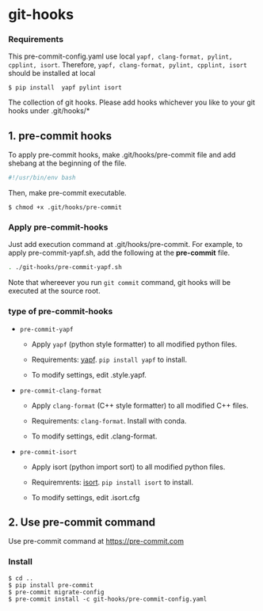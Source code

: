 git-hooks
==========

### Requirements

This pre-commit-config.yaml use local `yapf, clang-format, pylint, cpplint, isort`. Therefore, `yapf, clang-format, pylint, cpplint, isort` should be installed at local
```shell
$ pip install  yapf pylint isort
```

The collection of git hooks. Please add hooks whichever you like to
your git hooks under .git/hooks/*

## 1. pre-commit hooks

To apply pre-commit hooks, make .git/hooks/pre-commit file and
add shebang at the beginning of the file.

``` bash
#!/usr/bin/env bash
```

Then, make pre-commit executable.

``` shell
$ chmod +x .git/hooks/pre-commit
```

### Apply pre-commit-hooks

Just add execution command at .git/hooks/pre-commit.
For example, to apply pre-commit-yapf.sh, add the following
at the **pre-commit** file.

``` bash
. ./git-hooks/pre-commit-yapf.sh
```

Note that whereever you run `git commit` command,
git hooks will be executed at the source root.

### type of pre-commit-hooks

* `pre-commit-yapf`

  * Apply `yapf` (python style formatter) to all modified python files.

  * Requirements: [yapf](https://github.com/google/yapf). `pip install yapf` to install.

  * To modify settings, edit .style.yapf.

* `pre-commit-clang-format`

  * Apply `clang-format` (C++ style formatter) to all modified C++ files.

  * Requirements: `clang-format`. Install with conda.

  * To modify settings, edit .clang-format.

* `pre-commit-isort`

  * Apply isort (python import sort) to all modified python files.

  * Requiremrents: [isort](https://pycqa.github.io/isort/index.html). `pip install isort` to install.

  * To modify settings, edit .isort.cfg

## 2. Use pre-commit command

Use pre-commit command at https://pre-commit.com

### Install
```shell
$ cd ..
$ pip install pre-commit
$ pre-commit migrate-config
$ pre-commit install -c git-hooks/pre-commit-config.yaml
```


